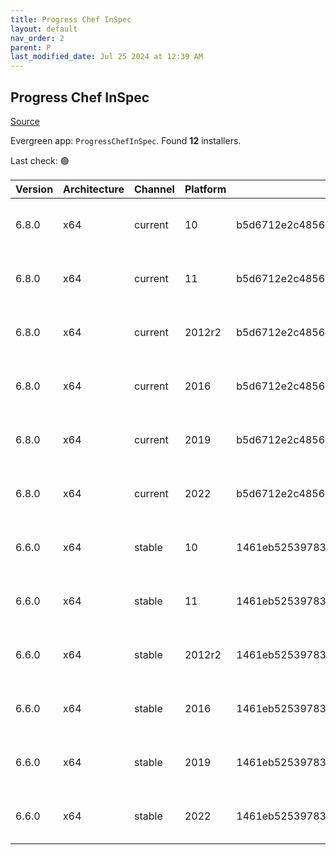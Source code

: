 ```yaml
---
title: Progress Chef InSpec
layout: default
nav_order: 2
parent: P
last_modified_date: Jul 25 2024 at 12:39 AM
---
```


## Progress Chef InSpec

[Source](https://www.chef.io/products/chef-inspec)

Evergreen app: `ProgressChefInSpec`. Found **12** installers.

Last check: 🟢

| Version | Architecture | Channel | Platform | Sha256                                                           | URI                                                                                                                                                                                    |
| ------- | ------------ | ------- | -------- | ---------------------------------------------------------------- | -------------------------------------------------------------------------------------------------------------------------------------------------------------------------------------- |
| 6.8.0   | x64          | current | 10       | b5d6712e2c4856c21e634a919624139e4e9d623432d3cffb2a30a53c4135ca66 | [https://packages.chef.io/files/current/inspec/6.8.0/windows/10/inspec-6.8.0-1-x64.msi](https://packages.chef.io/files/current/inspec/6.8.0/windows/10/inspec-6.8.0-1-x64.msi)         |
| 6.8.0   | x64          | current | 11       | b5d6712e2c4856c21e634a919624139e4e9d623432d3cffb2a30a53c4135ca66 | [https://packages.chef.io/files/current/inspec/6.8.0/windows/11/inspec-6.8.0-1-x64.msi](https://packages.chef.io/files/current/inspec/6.8.0/windows/11/inspec-6.8.0-1-x64.msi)         |
| 6.8.0   | x64          | current | 2012r2   | b5d6712e2c4856c21e634a919624139e4e9d623432d3cffb2a30a53c4135ca66 | [https://packages.chef.io/files/current/inspec/6.8.0/windows/2012r2/inspec-6.8.0-1-x64.msi](https://packages.chef.io/files/current/inspec/6.8.0/windows/2012r2/inspec-6.8.0-1-x64.msi) |
| 6.8.0   | x64          | current | 2016     | b5d6712e2c4856c21e634a919624139e4e9d623432d3cffb2a30a53c4135ca66 | [https://packages.chef.io/files/current/inspec/6.8.0/windows/2016/inspec-6.8.0-1-x64.msi](https://packages.chef.io/files/current/inspec/6.8.0/windows/2016/inspec-6.8.0-1-x64.msi)     |
| 6.8.0   | x64          | current | 2019     | b5d6712e2c4856c21e634a919624139e4e9d623432d3cffb2a30a53c4135ca66 | [https://packages.chef.io/files/current/inspec/6.8.0/windows/2019/inspec-6.8.0-1-x64.msi](https://packages.chef.io/files/current/inspec/6.8.0/windows/2019/inspec-6.8.0-1-x64.msi)     |
| 6.8.0   | x64          | current | 2022     | b5d6712e2c4856c21e634a919624139e4e9d623432d3cffb2a30a53c4135ca66 | [https://packages.chef.io/files/current/inspec/6.8.0/windows/2022/inspec-6.8.0-1-x64.msi](https://packages.chef.io/files/current/inspec/6.8.0/windows/2022/inspec-6.8.0-1-x64.msi)     |
| 6.6.0   | x64          | stable  | 10       | 1461eb52539783fe65c143ecb45e030df81a6f023edfc1059a23e4ef24111377 | [https://packages.chef.io/files/stable/inspec/6.6.0/windows/10/inspec-6.6.0-1-x64.msi](https://packages.chef.io/files/stable/inspec/6.6.0/windows/10/inspec-6.6.0-1-x64.msi)           |
| 6.6.0   | x64          | stable  | 11       | 1461eb52539783fe65c143ecb45e030df81a6f023edfc1059a23e4ef24111377 | [https://packages.chef.io/files/stable/inspec/6.6.0/windows/11/inspec-6.6.0-1-x64.msi](https://packages.chef.io/files/stable/inspec/6.6.0/windows/11/inspec-6.6.0-1-x64.msi)           |
| 6.6.0   | x64          | stable  | 2012r2   | 1461eb52539783fe65c143ecb45e030df81a6f023edfc1059a23e4ef24111377 | [https://packages.chef.io/files/stable/inspec/6.6.0/windows/2012r2/inspec-6.6.0-1-x64.msi](https://packages.chef.io/files/stable/inspec/6.6.0/windows/2012r2/inspec-6.6.0-1-x64.msi)   |
| 6.6.0   | x64          | stable  | 2016     | 1461eb52539783fe65c143ecb45e030df81a6f023edfc1059a23e4ef24111377 | [https://packages.chef.io/files/stable/inspec/6.6.0/windows/2016/inspec-6.6.0-1-x64.msi](https://packages.chef.io/files/stable/inspec/6.6.0/windows/2016/inspec-6.6.0-1-x64.msi)       |
| 6.6.0   | x64          | stable  | 2019     | 1461eb52539783fe65c143ecb45e030df81a6f023edfc1059a23e4ef24111377 | [https://packages.chef.io/files/stable/inspec/6.6.0/windows/2019/inspec-6.6.0-1-x64.msi](https://packages.chef.io/files/stable/inspec/6.6.0/windows/2019/inspec-6.6.0-1-x64.msi)       |
| 6.6.0   | x64          | stable  | 2022     | 1461eb52539783fe65c143ecb45e030df81a6f023edfc1059a23e4ef24111377 | [https://packages.chef.io/files/stable/inspec/6.6.0/windows/2022/inspec-6.6.0-1-x64.msi](https://packages.chef.io/files/stable/inspec/6.6.0/windows/2022/inspec-6.6.0-1-x64.msi)       |
